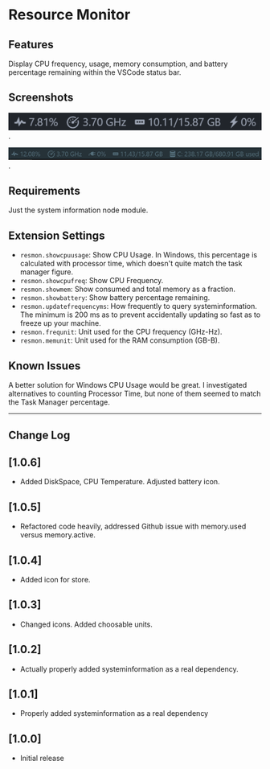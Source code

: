 # Resource Monitor

## Features

Display CPU frequency, usage, memory consumption, and battery percentage remaining within the VSCode status bar.

## Screenshots

![An example of resmon running](images/example.png).

![Disk space feature](images/disk_space_screenshot.png).

## Requirements

Just the system information node module.

## Extension Settings

- `resmon.showcpuusage`: Show CPU Usage. In Windows, this percentage is calculated with processor time, which doesn't quite match the task manager figure.
- `resmon.showcpufreq`: Show CPU Frequency.
- `resmon.showmem`: Show consumed and total memory as a fraction.
- `resmon.showbattery`: Show battery percentage remaining.
- `resmon.updatefrequencyms`: How frequently to query systeminformation. The minimum is 200 ms as to prevent accidentally updating so fast as to freeze up your machine.
- `resmon.frequnit`: Unit used for the CPU frequency (GHz-Hz).
- `resmon.memunit`: Unit used for the RAM consumption (GB-B).

## Known Issues

A better solution for Windows CPU Usage would be great. I investigated alternatives to counting Processor Time, but none of them seemed to match the Task Manager percentage.

---

## Change Log

## [1.0.6]

- Added DiskSpace, CPU Temperature. Adjusted battery icon.

## [1.0.5]

- Refactored code heavily, addressed Github issue with memory.used versus memory.active.

## [1.0.4]

- Added icon for store.

## [1.0.3]

- Changed icons. Added choosable units.

## [1.0.2]

- Actually properly added systeminformation as a real dependency.

## [1.0.1]

- Properly added systeminformation as a real dependency

## [1.0.0]

- Initial release
